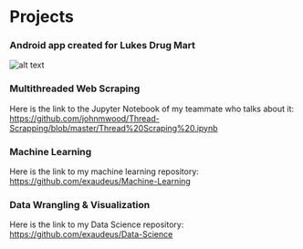 # Projects

### Android app created for Lukes Drug Mart

![alt text](https://github.com/exaudeus/Projects/blob/master/Lukes.gif "Lukes")

### Multithreaded Web Scraping
Here is the link to the Jupyter Notebook of my teammate who talks about it:
https://github.com/johnmwood/Thread-Scrapping/blob/master/Thread%20Scraping%20.ipynb

### Machine Learning
Here is the link to my machine learning repository:
https://github.com/exaudeus/Machine-Learning

### Data Wrangling & Visualization
Here is the link to my Data Science repository:
https://github.com/exaudeus/Data-Science

